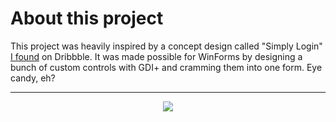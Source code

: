 About this project
===================
This project was heavily inspired by a concept design called "Simply Login" [I found](https://dribbble.com/shots/1892468-simply-login) on Dribbble. It was made possible for WinForms by designing a bunch of custom controls with GDI+ and cramming them into one form. Eye candy, eh?

----------

<p align="center">
  <img src ="http://i.imgur.com/1P7VwjA.png" />
</p>
